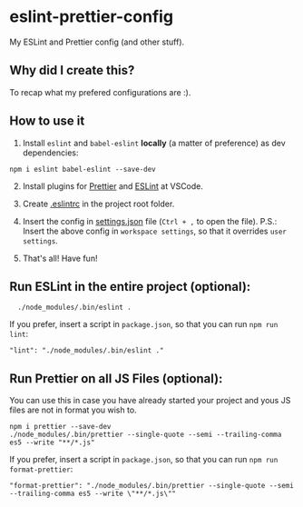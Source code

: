 # eslint-prettier-config

My ESLint and Prettier config (and other stuff).

## Why did I create this?

To recap what my prefered configurations are :).

## How to use it

1. Install `eslint` and `babel-eslint` **locally** (a matter of preference) as dev dependencies:

```
npm i eslint babel-eslint --save-dev
```

2. Install plugins for [Prettier](https://marketplace.visualstudio.com/items?itemName=esbenp.prettier-vscode) and [ESLint](https://marketplace.visualstudio.com/items?itemName=dbaeumer.vscode-eslint) at VSCode.

3. Create [.eslintrc](./.eslintrc) in the project root folder.

4. Insert the config in [settings.json](./settings.json) file (`Ctrl + ,` to open the file).
P.S.: Insert the above config in `workspace settings`, so that it overrides `user settings`.

5. That's all! Have fun!

## Run ESLint in the entire project (optional):

```
  ./node_modules/.bin/eslint .
```

If you prefer, insert a script in `package.json`, so that you can run `npm run lint`:

```
"lint": "./node_modules/.bin/eslint ."
```

## Run Prettier on all JS Files (optional):
You can use this in case you have already started your project and yous JS files are not in format you wish to.
```
npm i prettier --save-dev
./node_modules/.bin/prettier --single-quote --semi --trailing-comma es5 --write "**/*.js"
```

If you prefer, insert a script in `package.json`, so that you can run `npm run format-prettier`:
```
"format-prettier": "./node_modules/.bin/prettier --single-quote --semi --trailing-comma es5 --write \"**/*.js\""
```
